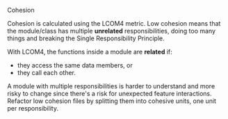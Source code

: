 Cohesion

Cohesion is calculated using the LCOM4 metric. Low cohesion means that the module/class has multiple **unrelated** responsibilities, doing too many things and breaking the Single Responsibility Principle.

With LCOM4, the functions inside a module are **related** if:

- they access the same data members, or
- they call each other.

A module with multiple responsibilities is harder to understand and more risky to change since there's a risk for unexpected feature interactions. Refactor low cohesion files by splitting them into cohesive units, one unit per responsibility.